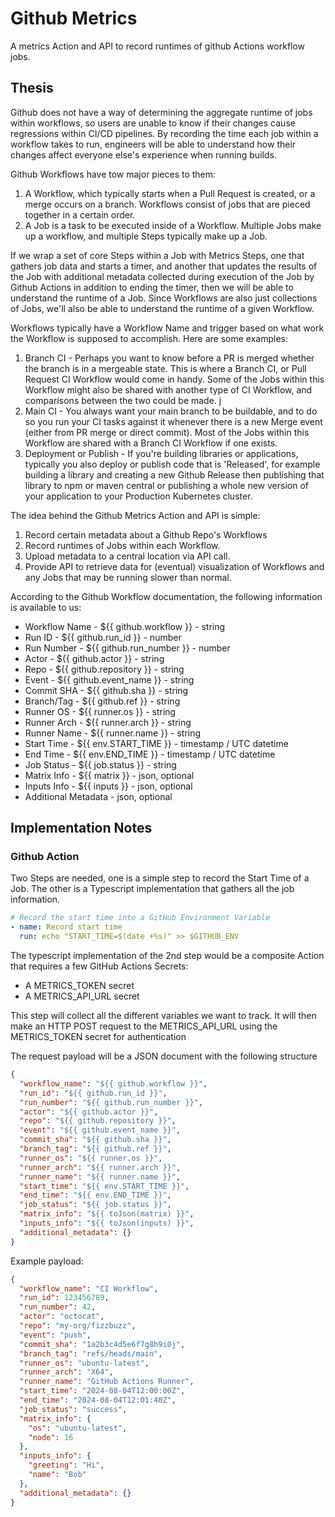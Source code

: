 # Github Metrics

A metrics Action and API to record runtimes of github Actions workflow jobs. 

## Thesis

Github does not have a way of determining the aggregate runtime of jobs within workflows, 
so users are unable to know if their changes cause regressions within CI/CD pipelines.
By recording the time each job within a workflow takes to run, engineers will be able to 
understand how their changes affect everyone else's experience when running builds. 

Github Workflows have tow major pieces to them:

1. A Workflow, which typically starts when a Pull Request is created, or a merge occurs on a branch. 
Workflows consist of jobs that are pieced together in a certain order. 
2. A Job is a task to be executed inside of a Workflow. Multiple Jobs make up a workflow, 
and multiple Steps typically make up a Job. 

If we wrap a set of core Steps within a Job with Metrics Steps, 
one that gathers job data and starts a timer, and another that updates the results of the Job with 
additional metadata collected during execution of the Job by Github Actions in addition to ending the timer,
then we will be able to understand the runtime of a Job. Since Workflows are also just collections of Jobs, 
we'll also be able to understand the runtime of a given Workflow. 

Workflows typically have a Workflow Name and trigger based on what work the Workflow is supposed to accomplish. 
Here are some examples:
1. Branch CI - Perhaps you want to know before a PR is merged whether the branch is in a mergeable state.
This is where a Branch CI, or Pull Request CI Workflow would come in handy. Some of the Jobs within this Workflow
might also be shared with another type of CI Workflow, and comparisons between the two could be made. j
2. Main CI - You always want your main branch to be buildable, and to do so you run your CI tasks against it whenever
there is a new Merge event (either from PR merge or direct commit). Most of the Jobs within this Workflow are shared with
a Branch CI Workflow if one exists. 
3. Deployment or Publish - If you're building libraries or applications, typically you also deploy or publish code that is 'Released', 
for example building a library and creating a new Github Release then publishing that library to npm or maven central or publishing a
whole new version of your application to your Production Kubernetes cluster. 

The idea behind the Github Metrics Action and API is simple: 
1. Record certain metadata about a Github Repo's Workflows
2. Record runtimes of Jobs within each Workflow. 
3. Upload metadata to a central location via API call. 
4. Provide API to retrieve data for (eventual) visualization of Workflows and any Jobs that may be running slower than normal.

According to the Github Workflow documentation, the following information is available to us: 

- Workflow Name - ${{ github.workflow }} - string
- Run ID - ${{ github.run_id }} - number
- Run Number - ${{ github.run_number }} - number
- Actor - ${{ github.actor }} - string
- Repo - ${{ github.repository }} - string
- Event - ${{ github.event_name }} - string
- Commit SHA - ${{ github.sha }} - string
- Branch/Tag - ${{ github.ref }} - string
- Runner OS - ${{ runner.os }} - string
- Runner Arch - ${{ runner.arch }} - string 
- Runner Name - ${{ runner.name }} - string
- Start Time - ${{ env.START_TIME }} - timestamp / UTC datetime
- End Time - ${{ env.END_TIME }} - timestamp / UTC datetime
- Job Status - ${{ job.status }} - string
- Matrix Info - ${{ matrix }}  - json, optional
- Inputs Info - ${{ inputs }}  - json, optional 
- Additional Metadata - json, optional 

## Implementation Notes

### Github Action

Two Steps are needed, one is a simple step to record the Start Time of a Job. The other is a
Typescript implementation that gathers all the job information.

```yaml
# Record the start time into a GitHub Environment Variable
- name: Record start time
  run: echo "START_TIME=$(date +%s)" >> $GITHUB_ENV
```

The typescript implementation of the 2nd step would be a composite Action that requires a few GitHub Actions Secrets:

- A METRICS_TOKEN secret
- A METRICS_API_URL secret

This step will collect all the different variables we want to track. It will then make an HTTP POST request to the METRICS_API_URL using the METRICS_TOKEN secret for authentication

The request payload will be a JSON document with the following structure

```json
{
  "workflow_name": "${{ github.workflow }}",
  "run_id": "${{ github.run_id }}",
  "run_number": "${{ github.run_number }}",
  "actor": "${{ github.actor }}",
  "repo": "${{ github.repository }}",
  "event": "${{ github.event_name }}",
  "commit_sha": "${{ github.sha }}",
  "branch_tag": "${{ github.ref }}",
  "runner_os": "${{ runner.os }}",
  "runner_arch": "${{ runner.arch }}",
  "runner_name": "${{ runner.name }}",
  "start_time": "${{ env.START_TIME }}",
  "end_time": "${{ env.END_TIME }}",
  "job_status": "${{ job.status }}",
  "matrix_info": "${{ toJson(matrix) }}",
  "inputs_info": "${{ toJson(inputs) }}",
  "additional_metadata": {}
}
```

Example payload:

```json
{
  "workflow_name": "CI Workflow",
  "run_id": 123456789,
  "run_number": 42,
  "actor": "octocat",
  "repo": "my-org/fizzbuzz",
  "event": "push",
  "commit_sha": "1a2b3c4d5e6f7g8h9i0j",
  "branch_tag": "refs/heads/main",
  "runner_os": "ubuntu-latest",
  "runner_arch": "X64",
  "runner_name": "GitHub Actions Runner",
  "start_time": "2024-08-04T12:00:00Z",
  "end_time": "2024-08-04T12:01:40Z",
  "job_status": "success",
  "matrix_info": {
    "os": "ubuntu-latest",
    "node": 16
  },
  "inputs_info": {
    "greeting": "Hi",
    "name": "Bob"
  },
  "additional_metadata": {}
}
```

